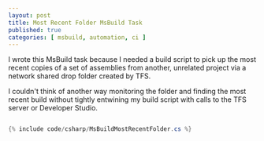 ```yaml
---
layout: post
title: Most Recent Folder MsBuild Task
published: true
categories: [ msbuild, automation, ci ]
---
```


I wrote this MsBuild task because I needed a build script to pick up the 
most recent copies of a set of assemblies from another, unrelated project via 
a network shared drop folder created by TFS.

I couldn't think of another way monitoring the folder and finding the most 
recent build without tightly entwining my build script with calls to the 
TFS server or Developer Studio.

```csharp

{% include code/csharp/MsBuildMostRecentFolder.cs %}

```

